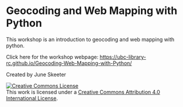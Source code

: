 # Geocoding and Web Mapping with Python

This workshop is an introduction to geocoding and web mapping with python.

Click here for the workshop webpage: https://ubc-library-rc.github.io/Geocoding-Web-Mapping-with-Python/

Created by June Skeeter

<a rel="license" href="http://creativecommons.org/licenses/by/4.0/"><img alt="Creative Commons License" style="border-width:0" src="https://i.creativecommons.org/l/by/4.0/88x31.png" /></a><br />This work is licensed under a <a rel="license" href="http://creativecommons.org/licenses/by/4.0/">Creative Commons Attribution 4.0 International License</a>.
